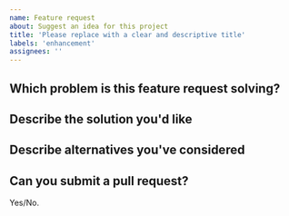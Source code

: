 ```yaml
---
name: Feature request
about: Suggest an idea for this project
title: 'Please replace with a clear and descriptive title'
labels: 'enhancement'
assignees: ''
---
```


<!--
Thanks for suggesting a new feature!

Please fill in the sections below.
-->

## Which problem is this feature request solving?

<!--
Example: I'm always frustrated when [...]
-->

## Describe the solution you'd like

<!--
Example: This could be fixed by [...]
-->

## Describe alternatives you've considered

<!--
Example: Another solution would be [...]
-->

## Can you submit a pull request?

Yes/No.

<!--
Pull requests are welcome! If you would like to help us add this feature, please check our
[contributions guidelines](../blob/main/CONTRIBUTING.md).
-->
